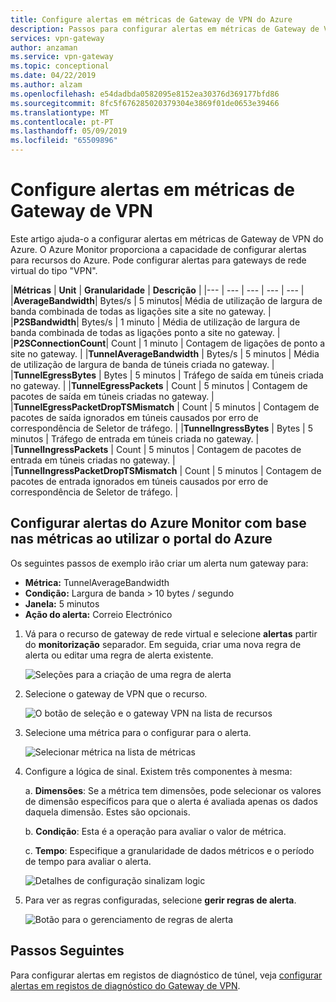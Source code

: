 ```yaml
---
title: Configure alertas em métricas de Gateway de VPN do Azure
description: Passos para configurar alertas em métricas de Gateway de VPN
services: vpn-gateway
author: anzaman
ms.service: vpn-gateway
ms.topic: conceptional
ms.date: 04/22/2019
ms.author: alzam
ms.openlocfilehash: e54dadbda0582095e8152ea30376d369177bfd86
ms.sourcegitcommit: 8fc5f676285020379304e3869f01de0653e39466
ms.translationtype: MT
ms.contentlocale: pt-PT
ms.lasthandoff: 05/09/2019
ms.locfileid: "65509896"
---
```

# <a name="set-up-alerts-on-vpn-gateway-metrics"></a>Configure alertas em métricas de Gateway de VPN

Este artigo ajuda-o a configurar alertas em métricas de Gateway de VPN do Azure. O Azure Monitor proporciona a capacidade de configurar alertas para recursos do Azure. Pode configurar alertas para gateways de rede virtual do tipo "VPN".


|**Métricas**   | **Unit** | **Granularidade** | **Descrição** | 
|---       | ---        | ---       | ---            | ---       |
|**AverageBandwidth**| Bytes/s  | 5 minutos| Média de utilização de largura de banda combinada de todas as ligações site a site no gateway.     |
|**P2SBandwidth**| Bytes/s  | 1 minuto  | Média de utilização de largura de banda combinada de todas as ligações ponto a site no gateway.    |
|**P2SConnectionCount**| Count  | 1 minuto  | Contagem de ligações de ponto a site no gateway.   |
|**TunnelAverageBandwidth** | Bytes/s    | 5 minutos  | Média de utilização de largura de banda de túneis criada no gateway. |
|**TunnelEgressBytes** | Bytes | 5 minutos | Tráfego de saída em túneis criada no gateway.   |
|**TunnelEgressPackets** | Count | 5 minutos | Contagem de pacotes de saída em túneis criadas no gateway.   |
|**TunnelEgressPacketDropTSMismatch** | Count | 5 minutos | Contagem de pacotes de saída ignorados em túneis causados por erro de correspondência de Seletor de tráfego. |
|**TunnelIngressBytes** | Bytes | 5 minutos | Tráfego de entrada em túneis criada no gateway.   |
|**TunnelIngressPackets** | Count | 5 minutos | Contagem de pacotes de entrada em túneis criadas no gateway.   |
|**TunnelIngressPacketDropTSMismatch** | Count | 5 minutos | Contagem de pacotes de entrada ignorados em túneis causados por erro de correspondência de Seletor de tráfego. |


## <a name="setup"></a>Configurar alertas do Azure Monitor com base nas métricas ao utilizar o portal do Azure

Os seguintes passos de exemplo irão criar um alerta num gateway para:

- **Métrica:** TunnelAverageBandwidth
- **Condição:** Largura de banda > 10 bytes / segundo
- **Janela:** 5 minutos
- **Ação do alerta:** Correio Electrónico



1. Vá para o recurso de gateway de rede virtual e selecione **alertas** partir do **monitorização** separador. Em seguida, criar uma nova regra de alerta ou editar uma regra de alerta existente.

   ![Seleções para a criação de uma regra de alerta](./media/vpn-gateway-howto-setup-alerts-virtual-network-gateway-metric/metric-alert1.png "Create")

2. Selecione o gateway de VPN que o recurso.

   ![O botão de seleção e o gateway VPN na lista de recursos](./media/vpn-gateway-howto-setup-alerts-virtual-network-gateway-metric/metric-alert2.png "selecione")

3. Selecione uma métrica para o configurar para o alerta.

   ![Selecionar métrica na lista de métricas](./media/vpn-gateway-howto-setup-alerts-virtual-network-gateway-metric/metric-alert3.png "selecione")
4. Configure a lógica de sinal. Existem três componentes à mesma:

    a. **Dimensões**: Se a métrica tem dimensões, pode selecionar os valores de dimensão específicos para que o alerta é avaliada apenas os dados daquela dimensão. Estes são opcionais.

    b. **Condição**: Esta é a operação para avaliar o valor de métrica.

    c. **Tempo**: Especifique a granularidade de dados métricos e o período de tempo para avaliar o alerta.

   ![Detalhes de configuração sinalizam logic](./media/vpn-gateway-howto-setup-alerts-virtual-network-gateway-metric/metric-alert4.png "selecione")

5. Para ver as regras configuradas, selecione **gerir regras de alerta**.

   ![Botão para o gerenciamento de regras de alerta](./media/vpn-gateway-howto-setup-alerts-virtual-network-gateway-metric/metric-alert8.png "selecione")

## <a name="next-steps"></a>Passos Seguintes

Para configurar alertas em registos de diagnóstico de túnel, veja [configurar alertas em registos de diagnóstico do Gateway de VPN](vpn-gateway-howto-setup-alerts-virtual-network-gateway-log.md).
